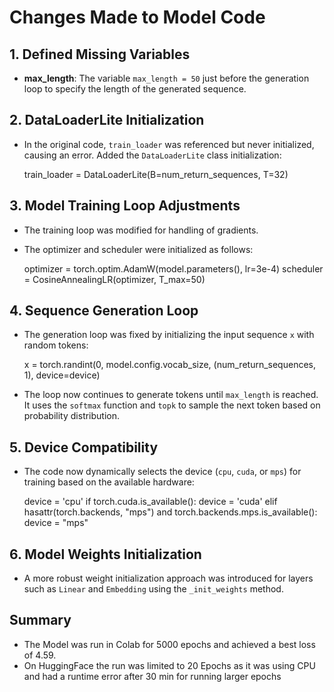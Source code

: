 
# Changes Made to Model Code

## 1. Defined Missing Variables

- **max_length**: The variable `max_length = 50` just before the generation loop to specify the length of the generated sequence.

## 2. DataLoaderLite Initialization
- In the original code, `train_loader` was referenced but never initialized, causing an error. Added the `DataLoaderLite` class initialization:
  
  train_loader = DataLoaderLite(B=num_return_sequences, T=32)
  

## 3. Model Training Loop Adjustments
- The training loop was modified for handling of gradients. 
- The optimizer and scheduler were initialized as follows:
  
  optimizer = torch.optim.AdamW(model.parameters(), lr=3e-4)
  scheduler = CosineAnnealingLR(optimizer, T_max=50)
  

## 4. Sequence Generation Loop
- The generation loop was fixed by initializing the input sequence `x` with random tokens:
  
  x = torch.randint(0, model.config.vocab_size, (num_return_sequences, 1), device=device)
  
- The loop now continues to generate tokens until `max_length` is reached. It uses the `softmax` function and `topk` to sample the next token based on probability distribution.

## 5. Device Compatibility
- The code now dynamically selects the device (`cpu`, `cuda`, or `mps`) for training based on the available hardware:
  
  device = 'cpu'
  if torch.cuda.is_available():
      device = 'cuda'
  elif hasattr(torch.backends, "mps") and torch.backends.mps.is_available():
      device = "mps"
 

## 6. Model Weights Initialization
- A more robust weight initialization approach was introduced for layers such as `Linear` and `Embedding` using the `_init_weights` method.

## Summary
- The Model was run in Colab for 5000 epochs and achieved a best loss of 4.59.
- On HuggingFace the run was limited to 20 Epochs as it was using CPU and had a runtime error after 30 min for running larger epochs 

